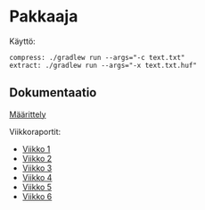 # Pakkaaja

Käyttö:
```
compress: ./gradlew run --args="-c text.txt"
extract: ./gradlew run --args="-x text.txt.huf"
```

## Dokumentaatio
[Määrittely](https://github.com/kotommi/pakkaaja/blob/master/docs/M%C3%A4%C3%A4rittely.md)


Viikkoraportit:
*  [Viikko 1](https://github.com/kotommi/pakkaaja/blob/master/docs/viikkoraportit/viikko1.md)
*  [Viikko 2](https://github.com/kotommi/pakkaaja/blob/master/docs/viikkoraportit/viikko2.md)
*  [Viikko 3](https://github.com/kotommi/pakkaaja/blob/master/docs/viikkoraportit/viikko3.md)
*  [Viikko 4](https://github.com/kotommi/pakkaaja/blob/master/docs/viikkoraportit/viikko4.md)
*  [Viikko 5](https://github.com/kotommi/pakkaaja/blob/master/docs/viikkoraportit/viikko5.md)
*  [Viikko 6](https://github.com/kotommi/pakkaaja/blob/master/docs/viikkoraportit/viikko6.md)